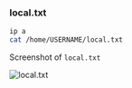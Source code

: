 ### local.txt

```sh
ip a
cat /home/USERNAME/local.txt
```

Screenshot of `local.txt`

![local.txt](./assets/local.png)
